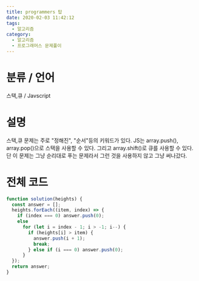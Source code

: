 ```yaml
---
title: programmers 탑
date: 2020-02-03 11:42:12
tags:
  - 알고리즘
category:
  - 알고리즘
  - 프로그래머스 문제풀이
---
```


# 분류 / 언어

스택,큐 / Javscript

# 설명

스택,큐 문제는 주로 "정해진", "순서"등의 키워드가 있다.
JS는 array.push(), array.pop()으로 스택을 사용할 수 있다.
그리고 array.shift()로 큐를 사용할 수 있다.
단 이 문제는 그냥 순리대로 푸는 문제라서 
그런 것을 사용하지 않고 그냥 써나갔다.

# 전체 코드

```javascript
function solution(heights) {
  const answer = [];
  heights.forEach((item, index) => {
    if (index === 0) answer.push(0);
    else
      for (let i = index - 1; i > -1; i--) {
        if (heights[i] > item) {
          answer.push(i + 1);
          break;
        } else if (i === 0) answer.push(0);
      }
  });
  return answer;
}
```